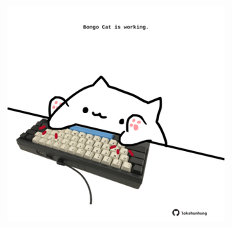 <!-- built at 15/03/2023, 04:01:03 UTC -->
<p align="center">
  <img width="500" height="500" src="./ReadmeImage.svg">
</p>
